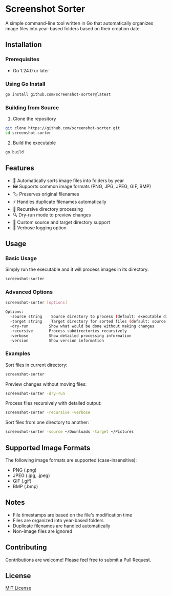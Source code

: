 # Screenshot Sorter

A simple command-line tool written in Go that automatically organizes image files into year-based folders based on their creation date.

## Installation

### Prerequisites

- Go 1.24.0 or later

### Using Go Install
```bash
go install github.com/screenshot-sorter@latest
```

### Building from Source
1. Clone the repository
```bash
git clone https://github.com/screenshot-sorter.git
cd screenshot-sorter
```

2. Build the executable
```bash
go build
```

## Features

- 📁 Automatically sorts image files into folders by year
- 🖼️ Supports common image formats (PNG, JPG, JPEG, GIF, BMP)
- 🏷️ Preserves original filenames
- ⚡ Handles duplicate filenames automatically
- 📂 Recursive directory processing
- 🔍 Dry-run mode to preview changes
- 📌 Custom source and target directory support
- 📝 Verbose logging option

## Usage

### Basic Usage
Simply run the executable and it will process images in its directory:
```bash
screenshot-sorter
```

### Advanced Options
```bash
screenshot-sorter [options]

Options:
  -source string    Source directory to process (default: executable directory)
  -target string    Target directory for sorted files (default: source directory)
  -dry-run         Show what would be done without making changes
  -recursive       Process subdirectories recursively
  -verbose         Show detailed processing information
  -version         Show version information
```

### Examples

Sort files in current directory:
```bash
screenshot-sorter
```

Preview changes without moving files:
```bash
screenshot-sorter -dry-run
```

Process files recursively with detailed output:
```bash
screenshot-sorter -recursive -verbose
```

Sort files from one directory to another:
```bash
screenshot-sorter -source ~/Downloads -target ~/Pictures
```

## Supported Image Formats

The following image formats are supported (case-insensitive):
- PNG (.png)
- JPEG (.jpg, .jpeg)
- GIF (.gif)
- BMP (.bmp)

## Notes

- File timestamps are based on the file's modification time
- Files are organized into year-based folders
- Duplicate filenames are handled automatically
- Non-image files are ignored

## Contributing

Contributions are welcome! Please feel free to submit a Pull Request.

## License

[MIT License](LICENSE)